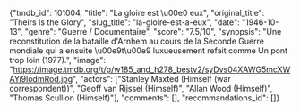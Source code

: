 {"tmdb_id": 101004, "title": "La gloire est \u00e0 eux", "original_title": "Theirs Is the Glory", "slug_title": "la-gloire-est-a-eux", "date": "1946-10-13", "genre": "Guerre / Documentaire", "score": "7.5/10", "synopsis": "Une reconstitution de la bataille d'Arnhem au cours de la Seconde Guerre mondiale qui a ensuite \u00e9t\u00e9 luxueusement refait comme Un pont trop loin (1977).", "image": "https://image.tmdb.org/t/p/w185_and_h278_bestv2/syDvs04XAWG5mcXWAYi9lodmRod.jpg", "actors": ["Stanley Maxted (Himself (war correspondent))", "Geoff van Rijssel (Himself)", "Allan Wood (Himself)", "Thomas Scullion (Himself)"], "comments": [], "recommandations_id": []}